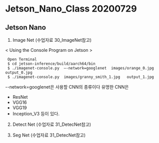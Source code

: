 Jetson_Nano_Class 20200729
==========================

## Jetson Nano

1. Image Net (수업자료 30_ImageNet참고)

< Using the Console Program on Jetson >
```
 Open Terminal
 $ cd jetson-inference/build/aarch64/bin 
 $ ./imagenet-console.py  –-network=googlenet  images/orange_0.jpg   output_0.jpg
 $ ./imagenet-console.py  images/granny_smith_1.jpg   output_1.jpg
```
--network=googlenet은 사용할 CNN의 종류이다
유명한 CNN은 
- ResNet
- VGG16
- VGG19
- Inception_V3
등이 있다.

2. Detect Net (수업자료 31_DetecNet참고)

3. Seg Net  (수업자료 31_DetecNet참고)